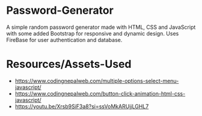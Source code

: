 # Password-Generator
A simple random password generator made with HTML, CSS and JavaScript with some added Bootstrap for responsive and dynamic design. Uses FireBase for user authentication and database.

# Resources/Assets-Used
- https://www.codingnepalweb.com/multiple-options-select-menu-javascript/
- https://www.codingnepalweb.com/button-click-animation-html-css-javascript/
- https://youtu.be/Xrsb9SiF3a8?si=ssVoMkARUjjLGHL7
